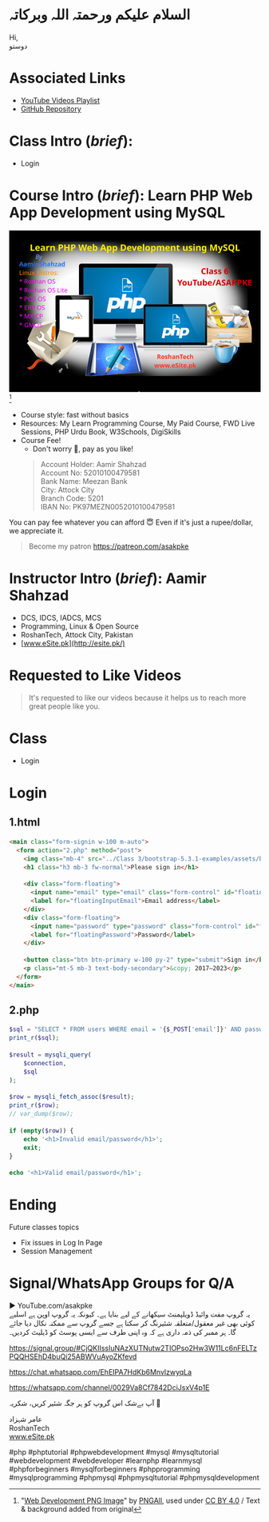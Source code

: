 # السلام علیکم ورحمتہ اللہ وبرکاتہ
Hi,  
دوستو  

# Associated Links

* [YouTube Videos Playlist](https://www.youtube.com/playlist?list=PLuSlqiqQkM0wSHcgl7CjEYg51PxsCwMVd)
* [GitHub Repository](https://github.com/asakpke/Learn-PHP-Web-App-Development-using-MySQL)

# Class Intro (*brief*):
* Login

# Course Intro (*brief*): Learn PHP Web App Development using MySQL
![](img/Web-Development-PNG-Image.png) [^1]

* Course style: fast without basics
* Resources: My Learn Programming Course, My Paid Course, FWD Live Sessions, PHP Urdu Book, W3Schools, DigiSkills
* Course Fee!
	* Don't worry :slightly_smiling_face:, pay as you like!
	> Account Holder: Aamir Shahzad  
	> Account No: 52010100479581  
	> Bank Name: Meezan Bank  
	> City: Attock City  
	> Branch Code: 5201  
	> IBAN No: PK97MEZN0052010100479581  

You can pay fee whatever you can afford :innocent: Even if it's just a rupee/dollar, we appreciate it.

> Become my patron https://patreon.com/asakpke

# Instructor Intro (*brief*): Aamir Shahzad
* DCS, IDCS, IADCS, MCS
* Programming, Linux & Open Source
* RoshanTech, Attock City, Pakistan
* [www.eSite.pk](http://esite.pk/)

# Requested to Like Videos
> It's requested to like our videos because it helps us to reach more great people like you.

# Class
* Login

# Login

## 1.html
```html
<main class="form-signin w-100 m-auto">
  <form action="2.php" method="post">
    <img class="mb-4" src="../Class 3/bootstrap-5.3.1-examples/assets/brand/bootstrap-logo.svg" alt="" width="72" height="57">
    <h1 class="h3 mb-3 fw-normal">Please sign in</h1>

    <div class="form-floating">
      <input name="email" type="email" class="form-control" id="floatingInputEmail" placeholder="name@example.com">
      <label for="floatingInputEmail">Email address</label>
    </div>
    <div class="form-floating">
      <input name="password" type="password" class="form-control" id="floatingPassword" placeholder="Password">
      <label for="floatingPassword">Password</label>
    </div>
    
    <button class="btn btn-primary w-100 py-2" type="submit">Sign in</button>
    <p class="mt-5 mb-3 text-body-secondary">&copy; 2017–2023</p>
  </form>
</main>
```

## 2.php
```php
$sql = "SELECT * FROM users WHERE email = '{$_POST['email']}' AND password = '{$_POST['password']}'";
print_r($sql);

$result = mysqli_query(
	$connection,
	$sql
);

$row = mysqli_fetch_assoc($result);
print_r($row);
// var_dump($row);

if (empty($row)) {
    echo '<h1>Invalid email/password</h1>';
    exit;
}

echo '<h1>Valid email/password</h1>';
```

# Ending
Future classes topics
* Fix issues in Log In Page
* Session Management

# Signal/WhatsApp Groups for Q/A
▶️ YouTube.com/asakpke  
یہ گروپ مفت وائیڈ ڈویلپمنٹ سیکھانے کے لیے بنایا ہے۔ کیونکہ یہ گروپ اوپن ہے اسلیے کوئی بھی غیر معقول/متعلقہ شئیرنگ کر سکتا ہے جسے گروپ سے ممکنہ نکال دیا جائے گا۔ ہر ممبر کی ذمہ داری ہے کہ وہ اپنی طرف سے ایسی پوسٹ کو ڈیلیٹ کردیں۔

https://signal.group/#CjQKIIssIuNAzXUTNutw2TIOPso2Hw3W11Lc6nFELTzPQQHSEhD4buQi25ABWVuAyoZKfevd

https://chat.whatsapp.com/EhEIPA7HdKb6MnvlzwyqLa

https://whatsapp.com/channel/0029Va8Cf7842DciJsxV4p1E

آپ بےشک اس گروپ کو ہر جگہ شئیر کریں، شکریہ 🙏

عامر شہزاد  
RoshanTech  
www.eSite.pk  

[^1]: "<a href=https://www.pngall.com/web-development-png/download/12773 target="_blank">Web Development PNG Image</a>" by <a href="pngall">PNGAll</a>, used under <a href="http://creativecommons.org/licenses/by/4.0/">CC BY 4.0</a> / Text & background added from original

#php #phptutorial #phpwebdevelopment #mysql #mysqltutorial #webdevelopment #webdeveloper #learnphp #learnmysql #phpforbeginners #mysqlforbeginners #phpprogramming #mysqlprogramming #phpmysql #phpmysqltutorial #phpmysqldevelopment